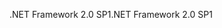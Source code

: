 <span data-ttu-id="a3d01-101">.NET Framework 2.0 SP1</span><span class="sxs-lookup"><span data-stu-id="a3d01-101">.NET Framework 2.0 SP1</span></span>